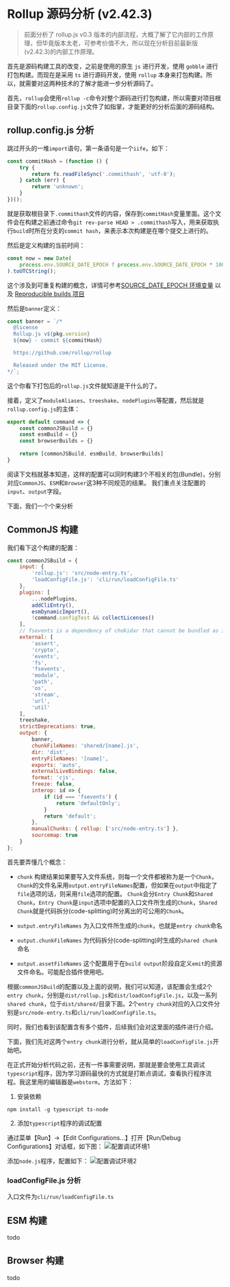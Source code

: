 # Rollup 源码分析 (v2.42.3)

> 前面分析了 rollup.js v0.3 版本的内部流程，大概了解了它内部的工作原理，但毕竟版本太老，可参考价值不大，所以现在分析目前最新版(v2.42.3)的内部工作原理。

首先是源码构建工具的改变，之前是使用的原生 `js` 进行开发，使用 `gobble` 进行打包构建。而现在是采用 `ts` 进行源码开发，使用 `rollup` 本身来打包构建。所以，就需要对这两种技术的了解才能进一步分析源码了。

首先，`rollup`会使用`rollup -c`命令对整个源码进行打包构建，所以需要对项目根目录下面的`rollup.config.js`文件了如指掌，才能更好的分析后面的源码结构。

## rollup.config.js 分析
跳过开头的一堆`import`语句，第一条语句是一个`iife`，如下：
```js
const commitHash = (function () {
    try {
        return fs.readFileSync('.commithash', 'utf-8');
    } catch (err) {
        return 'unknown';
    }
})();
```
就是获取根目录下`.commithash`文件的内容，保存到`commitHash`变量里面。这个文件会在构建之前通过命令`git rev-parse HEAD > .commithash`写入，用来获取执行`build`时所在分支的`commit hash`，来表示本次构建是在哪个提交上进行的。

然后是定义构建的当前时间：
```js
const now = new Date(
    process.env.SOURCE_DATE_EPOCH ? process.env.SOURCE_DATE_EPOCH * 1000 : new Date().getTime()
).toUTCString();
```
这个涉及到可重复构建的概念，详情可参考[SOURCE_DATE_EPOCH 环境变量](https://reproducible-builds.org/docs/source-date-epoch/) 以及 [Reproducible builds 项目](https://reproducible-builds.org/)

然后是`banner`定义：
```js
const banner = `/*
  @license
  Rollup.js v${pkg.version}
  ${now} - commit ${commitHash}

  https://github.com/rollup/rollup

  Released under the MIT License.
*/`;
```
这个你看下打包后的`rollup.js`文件就知道是干什么的了。

接着，定义了`moduleAliases`、`treeshake`、`nodePlugins`等配置，然后就是`rollup.config.js`的主体：
```js
export default command => {
    const commonJSBuild = {}
    const esmBuild = {}
    const browserBuilds = {}
    
    return [commonJSBuild, esmBuild, browserBuilds]
}
```
阅读下文档就基本知道，这样的配置可以同时构建3个不相关的包(Bundle)，分别对应`CommonJS`、`ESM`和`Browser`这3种不同规范的结果。 我们重点关注配置的`input`、`output`字段。

下面，我们一个个来分析

## CommonJS 构建
我们看下这个构建的配置：
```js
const commonJSBuild = {
    input: {
        'rollup.js': 'src/node-entry.ts',
        'loadConfigFile.js': 'cli/run/loadConfigFile.ts'
    },
    plugins: [
        ...nodePlugins,
        addCliEntry(),
        esmDynamicImport(),
        !command.configTest && collectLicenses()
    ],
    // fsevents is a dependency of chokidar that cannot be bundled as it contains binary code
    external: [
        'assert',
        'crypto',
        'events',
        'fs',
        'fsevents',
        'module',
        'path',
        'os',
        'stream',
        'url',
        'util'
    ],
    treeshake,
    strictDeprecations: true,
    output: {
        banner,
        chunkFileNames: 'shared/[name].js',
        dir: 'dist',
        entryFileNames: '[name]',
        exports: 'auto',
        externalLiveBindings: false,
        format: 'cjs',
        freeze: false,
        interop: id => {
            if (id === 'fsevents') {
                return 'defaultOnly';
            }
            return 'default';
        },
        manualChunks: { rollup: ['src/node-entry.ts'] },
        sourcemap: true
    }
};
```

首先要弄懂几个概念：

- `chunk`
构建结果如果要写入文件系统，则每一个文件都被称为是一个`Chunk`，`Chunk`的文件名采用`output.entryFileNames`配置，但如果在`output`中指定了`file`选项的话，则采用`file`选项的配置。
  `Chunk`会分`Entry Chunk`和`Shared Chunk`，`Entry Chunk`是`input`选项中配置的入口文件所生成的`Chunk`，`Shared Chunk`就是代码拆分(code-splitting)时分离出的可公用的`Chunk`。
  
- `output.entryFileNames`
  为入口文件所生成的`chunk`，也就是`entry chunk`命名
  
- `output.chunkFileNames`
  为代码拆分(code-splitting)时生成的`shared chunk`命名

- `output.assetFileNames`
  这个配置用于在`build output`阶段自定义`emit`的资源文件命名。可能配合插件使用吧。
  

根据`commonJSBuild`的配置以及上面的说明，我们可以知道，该配置会生成2个`entry chunk`，分别是`dist/rollup.js`和`dist/loadConfigFile.js`，以及一系列`shared chunk`，位于`dist/shared/`目录下面。2个`entry chunk`对应的入口文件分别是`src/node-entry.ts`和`cli/run/loadConfigFile.ts`。

同时，我们也看到该配置含有多个插件，后续我们会对这里面的插件进行介绍。

下面，我们先对这两个`entry chunk`进行分析，就从简单的`loadConfigFile.js`开始吧。

在正式开始分析代码之前，还有一件事需要说明，那就是要会使用工具调试`typescript`程序，因为学习源码最快的方式就是打断点调试，查看执行程序流程。我这里用的编辑器是`webstorm`，方法如下：
1. 安装依赖
```shell
npm install -g typescript ts-node
```

2. 添加`typescript`程序的调试配置

通过菜单【Run】->【Edit Configurations...】打开【Run/Debug Configurations】对话框，如下图：
![配置调试环境1](assets/config-debug-1.png)

添加`node.js`程序，配置如下：
![配置调试环境2](assets/config-debug-2.png)
   

### loadConfigFile.js 分析
入口文件为`cli/run/loadConfigFile.ts`


## ESM 构建
todo

## Browser 构建
todo
